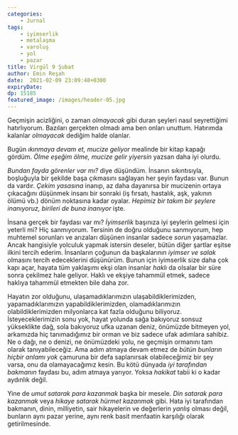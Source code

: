 ```yaml
---
categories: 
    - Jurnal
tags: 
    - iyimserlik
    - metalaşma
    - varoluş
    - yol
    - pazar
title: Virgül 9 Şubat
author: Emin Reşah
date:  2021-02-09 23:09:48+0300
expiryDate:
dp: 15185
featured_image: /images/header-05.jpg
---
```



Geçmişin acizliğini, o zaman *olmayacak* gibi duran şeyleri nasıl seyrettiğimi
hatırlıyorum. Bazıları gerçekten olmadı ama ben onları unuttum. Hatırımda
kalanlar *olmayacak* dediğim halde olanlar. 

Bugün *ıkınmaya devam et, mucize geliyor* mealinde bir kitap kapağı gördüm.
*Ölme eşeğim ölme, mucize gelir yiyersin* yazsan daha iyi olurdu. 

*Bundan fayda görenler var mı?* diye düşündüm. İnsanın sıkıntısıyla, boşluğuyla
bir şekilde başa çıkmasını sağlayan her şeyin faydası var. Bunun da vardır.
*Çekim yasasına* inanıp, az daha dayanırsa bir mucizenin ortaya çıkacağını
düşünmek insanı bir sonraki (iş fırsatı, hastalık, aşk, yakının ölümü vb.)
dönüm noktasına kadar oyalar. *Hepimiz bir takım bir şeylere inanıyoruz,
birileri de buna inanıyor* işte. 

İnsana gerçek bir faydası var mı? *İyimserlik* başınıza iyi şeylerin gelmesi
için yeterli mi? Hiç sanmıyorum. Tersinin de doğru olduğunu sanmıyorum, hep
muhtemel sorunları ve arızaları düşünen insanlar sadece *sorun* yaşamazlar.
Ancak hangisiyle yolculuk yapmak istersin deseler, bütün diğer şartlar eşitse
ilkini tercih ederim. İnsanların çoğunun da başkalarının *iyimser ve salak*
olmasını tercih edeceklerini düşünürüm. Bunun için iyimserlik size daha çok
kapı açar, hayata tüm yaklaşımı ekşi olan insanlar *haklı* da olsalar bir süre
sonra çekilmez hale geliyor. Haklı ve ekşiye tahammül etmek, sadece haklıya
tahammül etmekten bile daha zor. 

Hayatın zor olduğunu, ulaşamadıklarımızın ulaşabildiklerimizden,
yapamadıklarımızın yapabildiklerimizden, olamadıklarımızın olabildiklerimizden
milyonlarca kat fazla olduğunu biliyoruz. İsteyeceklerimizin sonu yok, hayat
yolunda sağa bakıyoruz sonsuz yükseklikte dağ, sola bakıyoruz ufka uzanan
deniz, önümüzde bitmeyen yol, arkamızda hiç tanımadığımız bir orman ve biz
sadece ufak adımlara sahibiz. Ne o dağı, ne o denizi, ne önümüzdeki yolu, ne
geçmişin ormanını tam olarak tanıyabileceğiz. Ama adım atmaya devam etmez de
*bütün bunların hiçbir anlamı yok* çamuruna bir defa saplanırsak olabileceğimiz
bir şey varsa, onu da olamayacağımız kesin. Bu kötü dünyada *iyi tarafından
bakmanın* faydası bu, adım atmaya yarıyor. Yoksa *hakikat* tabii ki o kadar
aydınlık değil. 

Yine de *umut satarak para kazanmak* başka bir mesele. *Din satarak para
kazanmak* veya *hikaye satarak hürmet kazanmak* gibi. Hata iyi tarafından
bakmanın, dinin, milliyetin, sair hikayelerin ve değerlerin *yanlış* olması
değil, bunların aynı pazar yerine, aynı renk basit menfaatin karşılığı olarak
getirilmesinde. 

